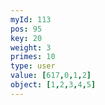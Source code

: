 ```yaml
---
myId: 113
pos: 95
key: 20
weight: 3
primes: 10
type: user
value: [617,0,1,2]
object: [1,2,3,4,5]
---
```

